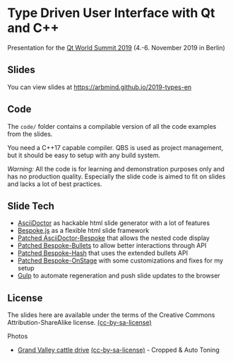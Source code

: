 # Type Driven User Interface with Qt and C++
Presentation for the [Qt World Summit 2019](https://www.qt.io/qtws19) (4.-6. November 2019 in Berlin)

## Slides

You can view slides at https://arbmind.github.io/2019-types-en

## Code

The `code/` folder contains a compilable version of all the code examples from the slides.

You need a C++17 capable compiler. QBS is used as project management, but it should be easy to setup with any build system.

*Warning:* All the code is for learning and demonstration purposes only and has no production quality.
Especially the slide code is aimed to fit on slides and lacks a lot of best practices.

## Slide Tech

* [AsciiDoctor](https://github.com/asciidoctor/asciidoctor) as hackable html slide generator with a lot of features
* [Bespoke.js](https://github.com/bespokejs/bespoke) as a flexible html slide framework
* [Patched AsciiDoctor-Bespoke](https://github.com/arBmind/asciidoctor-bespoke/tree/patch-1) that allows the nested code display
* [Patched Bespoke-Bullets](https://github.com/arBmind/bespoke-bullets) to allow better interactions through API
* [Patched Bespoke-Hash](https://github.com/arBmind/bespoke-hash) that uses the extended bullets API
* [Patched Bespoke-OnStage](https://github.com/arBmind/bespoke-onstage) with some customizations and fixes for my setup
* [Gulp](https://github.com/gulpjs/gulp) to automate regeneration and push slide updates to the browser

## License

The slides here are available under the terms of the Creative Commons Attribution-ShareAlike license.
[(cc-by-sa-license)](https://creativecommons.org/licenses/by-sa/2.0/)

Photos

* [Grand Valley cattle drive](https://www.flickr.com/photos/stormfarm/14704893215) [(cc-by-sa-license)](https://creativecommons.org/licenses/by-sa/2.0/) - Cropped & Auto Toning

